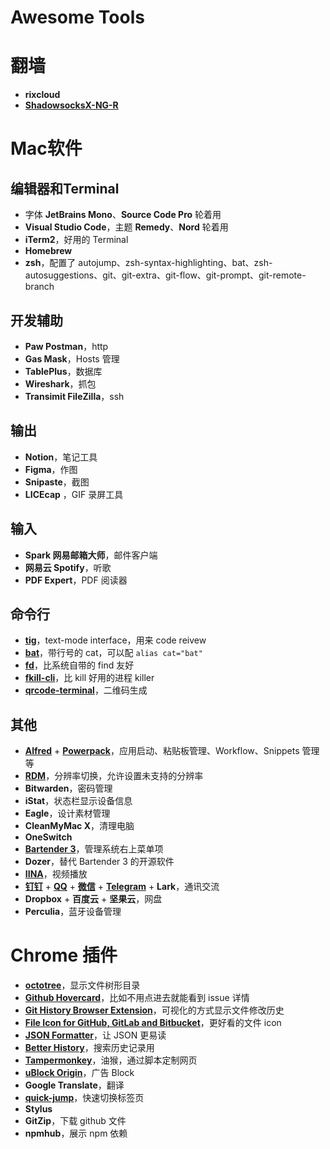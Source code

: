 # Awesome Tools

# 翻墙

- **rixcloud**
- [**ShadowsocksX-NG-R**](https://github.com/qinyuhang/ShadowsocksX-NG-R/releases)

# Mac软件

## 编辑器和Terminal

- 字体 **JetBrains Mono**、**Source Code Pro** 轮着用
- **Visual Studio Code**，主题 **Remedy**、**Nord** 轮着用
- **iTerm2**，好用的 Terminal
- **Homebrew**
- **zsh**，配置了 autojump、zsh-syntax-highlighting、bat、zsh-autosuggestions、git、git-extra、git-flow、git-prompt、git-remote-branch

## 开发辅助

- **Paw Postman**，http
- **Gas Mask**，Hosts 管理
- **TablePlus**，数据库
- **Wireshark**，抓包
- **Transimit FileZilla**，ssh

## 输出

- **Notion**，笔记工具
- **Figma**，作图
- **Snipaste**，截图
- **LICEcap** ，GIF 录屏工具

## 输入

- **Spark 网易邮箱大师**，邮件客户端
- **网易云 Spotify**，听歌
- **PDF Expert**，PDF 阅读器

## 命令行

- **[tig](https://jonas.github.io/tig/)**，text-mode interface，用来 code reivew
- **[bat](https://github.com/sharkdp/bat)**，带行号的 cat，可以配 `alias cat="bat"`
- **[fd](https://github.com/sharkdp/fd)**，比系统自带的 find 友好
- **[fkill-cli](https://github.com/sindresorhus/fkill-cli)**，比 kill 好用的进程 killer
- **[qrcode-terminal](https://github.com/gtanner/qrcode-terminal)**，二维码生成

## 其他

- **[Alfred](https://www.alfredapp.com/)** + **[Powerpack](https://www.alfredapp.com/powerpack/)**，应用启动、粘贴板管理、Workflow、Snippets 管理等
- **[RDM](https://github.com/avibrazil/RDM)**，分辨率切换，允许设置未支持的分辨率
- **Bitwarden**，密码管理
- **iStat**，状态栏显示设备信息
- **Eagle**，设计素材管理
- **CleanMyMac X**，清理电脑
- **OneSwitch**
- **[Bartender 3](https://www.macbartender.com/)**，管理系统右上菜单项
- **Dozer**，替代 Bartender 3 的开源软件
- **[IINA](https://github.com/iina/iina)**，视频播放
- **[钉钉](https://tms.dingtalk.com/markets/dingtalk/download)** + **[QQ](https://im.qq.com/macqq/)** + **[微信](https://mac.weixin.qq.com/)** + **[Telegram](https://macos.telegram.org/)** + **Lark**，通讯交流
- **Dropbox** + **百度云** + **坚果云**，网盘
- **Perculia**，蓝牙设备管理

# Chrome 插件

- [**octotree**](https://github.com/ovity/octotree)，显示文件树形目录
- **[Github Hovercard](https://github.com/Justineo/github-hovercard)**，比如不用点进去就能看到 issue 详情
- **[Git History Browser Extension](https://chrome.google.com/webstore/detail/git-history-browser-exten/laghnmifffncfonaoffcndocllegejnf)**，可视化的方式显示文件修改历史
- **[File Icon for GitHub, GitLab and Bitbucket](https://chrome.google.com/webstore/detail/file-icon-for-github-gitl/ficfmibkjjnpogdcfhfokmihanoldbfe)**，更好看的文件 icon
- **[JSON Formatter](https://github.com/callumlocke/json-formatter)**，让 JSON 更易读
- **[Better History](https://chrome.google.com/webstore/detail/chrome-better-history/aadbaagbanfijdnflkhepgjmhlpppbad?hl=en)**，搜索历史记录用
- **[Tampermonkey](https://chrome.google.com/webstore/detail/tampermonkey/dhdgffkkebhmkfjojejmpbldmpobfkfo)**，油猴，通过脚本定制网页
- **[uBlock Origin](https://chrome.google.com/webstore/detail/ublock-origin/cjpalhdlnbpafiamejdnhcphjbkeiagm)**，广告 Block
- **Google Translate**，翻译
- **[quick-jump](https://chrome.google.com/webstore/detail/quick-jump/oifpnmkojnlofddkdjmcjnkpcmemjded)**，快速切换标签页
- **Stylus**
- **GitZip**，下载 github 文件
- **npmhub**，展示 npm 依赖